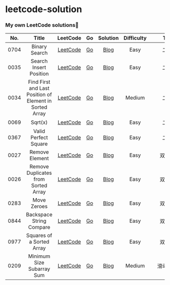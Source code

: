 # leetcode-solution

###  My own LeetCode solutions🎯

| No.  |                          Title                          |                           LeetCode                           |                              Go                              |                           Solution                           | Difficulty | <span style="display:inline-block;width:100px">Tag</span> |
| :--: | :-----------------------------------------------------: | :----------------------------------------------------------: | :----------------------------------------------------------: | :----------------------------------------------------------: | :--------: | :-------------------------------------------------------: |
| 0704 |                      Binary Search                      | [LeetCode](https://leetcode-cn.com/problems/binary-search/)  | [Go](https://github.com/hiWyatt/leetcode-solutions/blob/main/src/0704.Binary%20Search/0704.Binary%20Search.go) | [Blog](https://wangyi.one/leetcode0704.%E4%BA%8C%E5%88%86%E6%9F%A5%E6%89%BE/) |    Easy    |                           二分                            |
| 0035 |                 Search Insert Position                  | [LeetCode](https://leetcode-cn.com/problems/search-insert-position/) | [Go](https://github.com/hiWyatt/leetcode-solutions/blob/main/src/0035.Search%20Insert%20Position/0035.Search%20Insert%20Position.go) | [Blog](https://wangyi.one/leetcode0035.%E6%90%9C%E7%B4%A2%E6%8F%92%E5%85%A5%E4%BD%8D%E7%BD%AE/) |    Easy    |                           二分                            |
| 0034 | Find First and Last Position of Element in Sorted Array | [LeetCode](https://leetcode-cn.com/problems/find-first-and-last-position-of-element-in-sorted-array/) | [Go](https://github.com/hiWyatt/leetcode-solutions/blob/main/src/0034.%20Find%20First%20and%20Last%20Position%20of%20Element%20in%20Sorted%20Array/0034.%20Find%20First%20and%20Last%20Position%20of%20Element%20in%20Sorted%20Array.go) | [Blog](https://wangyi.one/leetcode0034.%E6%9F%A5%E6%89%BE%E5%85%83%E7%B4%A0%E4%BD%8D%E7%BD%AE/) |   Medium   |                           二分                            |
| 0069 |                         Sqrt(x)                         |     [LeetCode](https://leetcode-cn.com/problems/sqrtx/)      | [Go](https://github.com/hiWyatt/leetcode-solutions/blob/main/src/0069.%20Sqrt(x)/0069.%20Sqrt(x).go) | [Blog](https://wangyi.one/leetcode0069.-x%E7%9A%84%E5%B9%B3%E6%96%B9%E6%A0%B9/) |    Easy    |                           二分                            |
| 0367 |                  Valid Perfect Square                   | [LeetCode](https://leetcode-cn.com/problems/valid-perfect-square/) | [Go](https://github.com/hiWyatt/leetcode-solutions/blob/main/src/0367.%20Valid%20Perfect%20Square/0367.%20Valid%20Perfect%20Square.go) | [Blog](https://wangyi.one/leetcode-0367.%E6%9C%89%E6%95%88%E7%9A%84%E5%AE%8C%E5%85%A8%E5%B9%B3%E6%96%B9%E6%95%B0/) |    Easy    |                           二分                            |
| 0027 |                     Remove Element                      | [LeetCode](https://leetcode-cn.com/problems/remove-element/) | [Go](https://github.com/hiWyatt/leetcode-solutions/blob/main/src/0027.%20Remove%20Element/0027.%20Remove%20Element.go) |      [Blog](https://wangyi.one/leetcode-0027.移除元素/)      |    Easy    |                          双指针                           |
| 0026 |           Remove Duplicates from Sorted Array           | [LeetCode](https://leetcode-cn.com/problems/remove-duplicates-from-sorted-array/) | [Go](https://github.com/hiWyatt/leetcode-solutions/blob/main/src/0026.%20Remove%20Duplicates%20from%20Sorted%20Array/0026.%20Remove%20Duplicates%20from%20Sorted%20Array.go) | [Blog](https://wangyi.one/leetcode-0026.删除数组中的重复项/) |    Easy    |                          双指针                           |
| 0283 |                       Move Zeroes                       |  [LeetCode](https://leetcode-cn.com/problems/move-zeroes/)   | [Go](https://github.com/hiWyatt/leetcode-solutions/blob/main/src/0283.%20Move%20Zeroes/0283.%20Move%20Zeroes.go) |       [Blog](https://wangyi.one/leetcode-0283.移动零/)       |    Easy    |                          双指针                           |
| 0844 |                Backspace String Compare                 | [LeetCode](https://leetcode-cn.com/problems/backspace-string-compare/) | [Go](https://github.com/hiWyatt/leetcode-solutions/blob/main/src/0844.%20Backspace%20String%20Compare/0844.%20Backspace%20String%20Compare.go) | [Blog](https://wangyi.one/leetcode-0844.比较含退格的字符串/) |    Easy    |                          双指针                           |
| 0977 |                Squares of a Sorted Array                | [LeetCode](https://leetcode-cn.com/problems/squares-of-a-sorted-array/) | [Go](https://github.com/hiWyatt/leetcode-solutions/blob/main/src/0977.%20Squares%20of%20a%20Sorted%20Array/0977.%20Squares%20of%20a%20Sorted%20Array.go) | [Blog](https://wangyi.one/leetcode-0977.%E6%9C%89%E5%BA%8F%E6%95%B0%E7%BB%84%E7%9A%84%E5%B9%B3%E6%96%B9/) |    Easy    |                          双指针                           |
| 0209 |                Minimum Size Subarray Sum                | [LeetCode](https://leetcode-cn.com/problems/minimum-size-subarray-sum/) | [Go](https://github.com/hiWyatt/leetcode-solutions/blob/main/src/0209.%20Minimum%20Size%20Subarray%20Sum/0209.%20Minimum%20Size%20Subarray%20Sum.go) | [Blog](https://wangyi.one/leetcode-0209.%E9%95%BF%E5%BA%A6%E6%9C%80%E5%B0%8F%E7%9A%84%E5%AD%90%E6%95%B0%E7%BB%84/) |   Medium   |                         滑动窗口                          |

